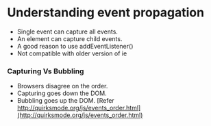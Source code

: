 # Understanding event propagation
- Single event can capture all events.
- An element can capture child events.
- A good reason to use addEventListener()
- Not compatible with older version of ie

### Capturing Vs Bubbling

- Browsers disagree on the order.
- Capturing goes down the DOM.
- Bubbling goes up the DOM. [Refer http://quirksmode.org/js/events_order.html](http://quirksmode.org/js/events_order.html)
